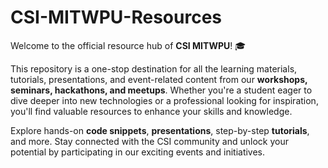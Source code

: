 # **CSI-MITWPU-Resources**  
Welcome to the official resource hub of **CSI MITWPU**! 🎓  

This repository is a one-stop destination for all the learning materials, tutorials, presentations, and event-related content from our **workshops, seminars, hackathons, and meetups**. Whether you're a student eager to dive deeper into new technologies or a professional looking for inspiration, you'll find valuable resources to enhance your skills and knowledge.  

Explore hands-on **code snippets**, **presentations**, step-by-step **tutorials**, and more. Stay connected with the CSI community and unlock your potential by participating in our exciting events and initiatives.
